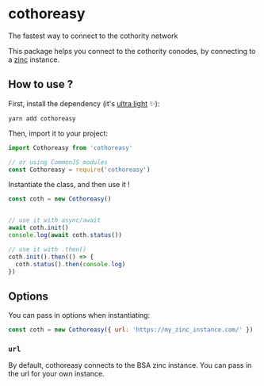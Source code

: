 # cothoreasy
The fastest way to connect to the cothority network

This package helps you connect to the cothority conodes, by connecting to a [zinc](https://github.com/bsaepfl/zinc) instance.

## How to use ?

First, install the dependency (it's [ultra light](https://bundlephobia.com/result?p=cothoreasy) :sparkles:):
```
yarn add cothoreasy
```

Then, import it to your project:
```javascript
import Cothoreasy from 'cothoreasy'

// or using CommonJS modules
const Cothoreasy = require('cothoreasy')
```

Instantiate the class, and then use it !
```javascript
const coth = new Cothoreasy()


// use it with async/await
await coth.init()
console.log(await coth.status())

// use it with .then()
coth.init().then(() => {
  coth.status().then(console.log)
})
```

## Options

You can pass in options when instantiating:
```javascript
const coth = new Cothoreasy({ url: 'https://my_zinc_instance.com/' })
```

### `url`

By default, cothoreasy connects to the BSA zinc instance. You can pass in the url for your own instance.